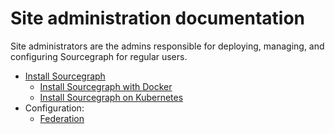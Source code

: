# Site administration documentation

Site administrators are the admins responsible for deploying, managing, and configuring Sourcegraph for regular users.

- [Install Sourcegraph](./install)
  - [Install Sourcegraph with Docker](./install/docker)
  - [Install Sourcegraph on Kubernetes](./install/kubernetes)
- Configuration:
  - [Federation](./federation)
